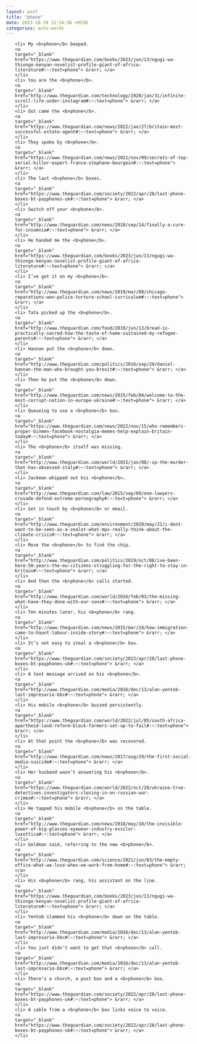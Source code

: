 ```yaml
---
layout: post
title: "phone"
date: 2023-10-10 12:34:56 +0530
categories: auto-words
---
```

<ol>

    <li> My <b>phone</b> beeped.
    <a 
    target="_blank" 
    href="https://www.theguardian.com/books/2023/jun/13/ngugi-wa-thiongo-kenyan-novelist-profile-giant-of-africa-literature#:~:text=phone"> &rarr; </a>
    </li>
    <li> You are the <b>phone</b>.
    <a 
    target="_blank" 
    href="http://www.theguardian.com/technology/2020/jan/31/infinite-scroll-life-under-instagram#:~:text=phone"> &rarr; </a>
    </li>
    <li> Out came the <b>phone</b>.
    <a 
    target="_blank" 
    href="https://www.theguardian.com/news/2022/jan/27/britain-most-successful-estate-agent#:~:text=phone"> &rarr; </a>
    </li>
    <li> They spoke by <b>phone</b>.
    <a 
    target="_blank" 
    href="https://www.theguardian.com/news/2021/nov/09/secrets-of-top-serial-killer-expert-france-stephane-bourgoin#:~:text=phone"> &rarr; </a>
    </li>
    <li> The last <b>phone</b> boxes.
    <a 
    target="_blank" 
    href="https://www.theguardian.com/society/2022/apr/28/last-phone-boxes-bt-payphones-uk#:~:text=phone"> &rarr; </a>
    </li>
    <li> Switch off your <b>phone</b>.
    <a 
    target="_blank" 
    href="http://www.theguardian.com/news/2018/sep/14/finally-a-cure-for-insomnia#:~:text=phone"> &rarr; </a>
    </li>
    <li> He handed me the <b>phone</b>.
    <a 
    target="_blank" 
    href="https://www.theguardian.com/books/2023/jun/13/ngugi-wa-thiongo-kenyan-novelist-profile-giant-of-africa-literature#:~:text=phone"> &rarr; </a>
    </li>
    <li> I’ve got it on my <b>phone</b>.
    <a 
    target="_blank" 
    href="http://www.theguardian.com/news/2019/mar/08/chicago-reparations-won-police-torture-school-curriculum#:~:text=phone"> &rarr; </a>
    </li>
    <li> Tata picked up the <b>phone</b>.
    <a 
    target="_blank" 
    href="http://www.theguardian.com/food/2019/jun/13/bread-is-practically-sacred-how-the-taste-of-home-sustained-my-refugee-parents#:~:text=phone"> &rarr; </a>
    </li>
    <li> Hannan put the <b>phone</b> down.
    <a 
    target="_blank" 
    href="http://www.theguardian.com/politics/2016/sep/29/daniel-hannan-the-man-who-brought-you-brexit#:~:text=phone"> &rarr; </a>
    </li>
    <li> Then he put the <b>phone</b> down.
    <a 
    target="_blank" 
    href="http://www.theguardian.com/news/2015/feb/04/welcome-to-the-most-corrupt-nation-in-europe-ukraine#:~:text=phone"> &rarr; </a>
    </li>
    <li> Queueing to use a <b>phone</b> box.
    <a 
    target="_blank" 
    href="https://www.theguardian.com/news/2022/nov/15/who-remembers-proper-binmen-facebook-nostalgia-memes-help-explain-britain-today#:~:text=phone"> &rarr; </a>
    </li>
    <li> The <b>phone</b> itself was missing.
    <a 
    target="_blank" 
    href="http://www.theguardian.com/world/2015/jan/08/-sp-the-murder-that-has-obsessed-italy#:~:text=phone"> &rarr; </a>
    </li>
    <li> Jackman whipped out his <b>phone</b>.
    <a 
    target="_blank" 
    href="http://www.theguardian.com/law/2015/sep/09/one-lawyers-crusade-defend-extreme-pornography#:~:text=phone"> &rarr; </a>
    </li>
    <li> Get in touch by <b>phone</b> or email.
    <a 
    target="_blank" 
    href="http://www.theguardian.com/environment/2020/may/21/i-dont-want-to-be-seen-as-a-zealot-what-mps-really-think-about-the-climate-crisis#:~:text=phone"> &rarr; </a>
    </li>
    <li> Move the <b>phone</b> to find the chip.
    <a 
    target="_blank" 
    href="http://www.theguardian.com/politics/2019/oct/08/ive-been-here-50-years-the-eu-citizens-struggling-for-the-right-to-stay-in-britain#:~:text=phone"> &rarr; </a>
    </li>
    <li> And then the <b>phone</b> calls started.
    <a 
    target="_blank" 
    href="http://www.theguardian.com/world/2016/feb/03/the-missing-what-have-they-done-with-our-sons#:~:text=phone"> &rarr; </a>
    </li>
    <li> Ten minutes later, his <b>phone</b> rang.
    <a 
    target="_blank" 
    href="http://www.theguardian.com/news/2015/mar/24/how-immigration-came-to-haunt-labour-inside-story#:~:text=phone"> &rarr; </a>
    </li>
    <li> It’s not easy to steal a <b>phone</b> box.
    <a 
    target="_blank" 
    href="https://www.theguardian.com/society/2022/apr/28/last-phone-boxes-bt-payphones-uk#:~:text=phone"> &rarr; </a>
    </li>
    <li> A text message arrived on his <b>phone</b>.
    <a 
    target="_blank" 
    href="http://www.theguardian.com/media/2016/dec/13/alan-yentob-last-impresario-bbc#:~:text=phone"> &rarr; </a>
    </li>
    <li> His mobile <b>phone</b> buzzed persistently.
    <a 
    target="_blank" 
    href="https://www.theguardian.com/world/2022/jul/05/south-africa-apartheid-land-reform-black-farmers-set-up-to-fail#:~:text=phone"> &rarr; </a>
    </li>
    <li> At that point the <b>phone</b> was recovered.
    <a 
    target="_blank" 
    href="http://www.theguardian.com/news/2017/aug/29/the-first-social-media-suicide#:~:text=phone"> &rarr; </a>
    </li>
    <li> Her husband wasn’t answering his <b>phone</b>.
    <a 
    target="_blank" 
    href="https://www.theguardian.com/world/2022/oct/20/ukraine-true-detectives-investigators-closing-in-on-russian-war-crimes#:~:text=phone"> &rarr; </a>
    </li>
    <li> He tapped his mobile <b>phone</b> on the table.
    <a 
    target="_blank" 
    href="http://www.theguardian.com/news/2018/may/10/the-invisible-power-of-big-glasses-eyewear-industry-essilor-luxottica#:~:text=phone"> &rarr; </a>
    </li>
    <li> Goldman said, referring to the new <b>phone</b>.
    <a 
    target="_blank" 
    href="http://www.theguardian.com/science/2021/jun/03/the-empty-office-what-we-lose-when-we-work-from-home#:~:text=phone"> &rarr; </a>
    </li>
    <li> His <b>phone</b> rang, his assistant on the line.
    <a 
    target="_blank" 
    href="https://www.theguardian.com/books/2023/jun/13/ngugi-wa-thiongo-kenyan-novelist-profile-giant-of-africa-literature#:~:text=phone"> &rarr; </a>
    </li>
    <li> Yentob slammed his <b>phone</b> down on the table.
    <a 
    target="_blank" 
    href="http://www.theguardian.com/media/2016/dec/13/alan-yentob-last-impresario-bbc#:~:text=phone"> &rarr; </a>
    </li>
    <li> You just didn’t want to get that <b>phone</b> call.
    <a 
    target="_blank" 
    href="http://www.theguardian.com/media/2016/dec/13/alan-yentob-last-impresario-bbc#:~:text=phone"> &rarr; </a>
    </li>
    <li> There’s a church, a post box and a <b>phone</b> box.
    <a 
    target="_blank" 
    href="https://www.theguardian.com/society/2022/apr/28/last-phone-boxes-bt-payphones-uk#:~:text=phone"> &rarr; </a>
    </li>
    <li> A cable from a <b>phone</b> box links voice to voice.
    <a 
    target="_blank" 
    href="https://www.theguardian.com/society/2022/apr/28/last-phone-boxes-bt-payphones-uk#:~:text=phone"> &rarr; </a>
    </li>